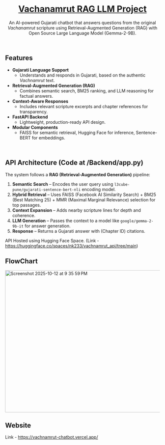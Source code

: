 <a href="https://github.com/isltown/Vachnamrut-RAG-LLM">
  <h1 align="center">Vachanamrut RAG LLM Project</h1>
</a>

<p align="center">
  An AI-powered Gujarati chatbot that answers questions from the original <em>Vachanamrut</em> scripture using Retrieval-Augmented Generation (RAG) with Open Source Large Language Model (Gemma-2-9B).
</p>

<br/>

##  Features

- **Gujarati Language Support**
  - Understands and responds in Gujarati, based on the authentic *Vachnamrut* text.
- **Retrieval-Augmented Generation (RAG)**
  - Combines semantic search, BM25 ranking, and LLM reasoning for factual answers.
- **Context-Aware Responses**
  - Includes relevant scripture excerpts and chapter references for transparency.
- **FastAPI Backend**
  - Lightweight, production-ready API design.
- **Modular Components**
  - FAISS for semantic retrieval, Hugging Face for inference, Sentence-BERT for embeddings.

<br/>

## API Architecture (Code at /Backend/app.py)

The system follows a **RAG (Retrieval-Augmented Generation)** pipeline:

1. **Semantic Search** – Encodes the user query using `l3cube-pune/gujarati-sentence-bert-nli` encoding model.  
2. **Hybrid Retrieval** – Uses FAISS (Facebook AI Similarity Search) + BM25 (Best Matching 25) + MMR (Maximal Marginal Relevance) selection for top passages.  
3. **Context Expansion** – Adds nearby scripture lines for depth and coherence.  
4. **LLM Generation** – Passes the context to a model like `google/gemma-2-9b-it` for answer generation.  
5. **Response** – Returns a Gujarati answer with (Chapter ID) citations.

API Hosted using Hugging Face Space. (Link - https://huggingface.co/spaces/nk233/vachnamrut_api/tree/main)

## FlowChart
<img width="843" height="463" alt="Screenshot 2025-10-12 at 9 35 59 PM" src="https://github.com/user-attachments/assets/6c22ee6e-1d03-4a23-bcb9-c5061cc36218" />

## Website
Link - https://vachnamrut-chatbot.vercel.app/


